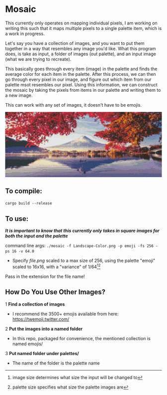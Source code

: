 # Mosaic

This currently only operates on mapping individual pixels, I am working on writing this such that it maps multiple pixels to a single palette item, which is a work in progress.

Let's say you have a collection of images, and you want to put them together in a way that resembles any image you'd like.
What this program does, is take as input, a folder of images (out palette), and an input image (what we are trying to recreate).

This basically goes through every item (image) in the palette and finds the average color for each item in the palette.
After this process, we can then go through every pixel in our image, and figure out which item from our palette msot resembles our pixel.
Using this information, we can construct the mosaic by taking the pixels from items in our palette and writing them to a new image.

This can work with any set of images, it doesn't have to be emojis.

![](output/Landscape-Color:emoji_p16_f256.jpg)

## To compile:
`cargo build --release`

## To use:

***It is important to know that this currently only takes in square images for both the input and the palette***

command line args:
`./mosaic -f Landscape-Color.png -p emoji -fs 256 -ps 16 -v 64.0`
- Specify *file.png* scaled to a max size of 256, using the palette "emoji" scaled to 16x16, with a "variance" of 1/64[^1][^2]

Pass in the extension for the file name!

## How Do You Use Other Images?
1 **Find a collection of images**
- I recommend the 3500+ emojis available from here: https://twemoji.twitter.com/

2 **Put the images into a named folder**
- In this repo, packaged for convenience, the mentioned collection is named emojis/

3 **Put named folder under palettes/**
- The name of the folder is the palette name

[^1]: image size determines what size the input will be changed to
[^2]: palette size specifies what size the palette images are
